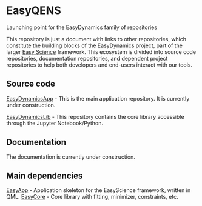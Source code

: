 # EasyQENS
Launching point for the EasyDynamics family of repositories

This repository is just a document with links to other repositories, which constitute the building blocks of the EasyDynamics project, part of the larger [Easy Science](https://easyscience.software) framework.
This ecosystem is divided into source code repositories, documentation repositories, and dependent project repositories to help both developers and end-users interact with our tools.

## Source code

[EasyDynamicsApp](https://github.com/easyScience/easyQENSApp) - This is the main application repository. It is currently under construction.

[EasyDynamicsLib](https://github.com/easyScience/easyQENSLib) - This repository contains the core library accessible through the Jupyter Notebook/Python.  

## Documentation

The documentation is currently under construction. 

## Main dependencies

[EasyApp](https://github.com/easyScience/easyApp) - Application skeleton for the EasyScience framework, written in QML.
[EasyCore](https://github.com/easyScience/easyCore) - Core library with fitting, minimizer, constraints, etc.

